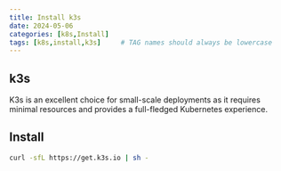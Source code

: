 ```yaml
---
title: Install k3s
date: 2024-05-06
categories: [k8s,Install]
tags: [k8s,install,k3s]     # TAG names should always be lowercase
---
```


## k3s

K3s is an excellent choice for small-scale deployments as it requires minimal resources and provides a full-fledged Kubernetes experience.

## Install

```bash
curl -sfL https://get.k3s.io | sh -
```
